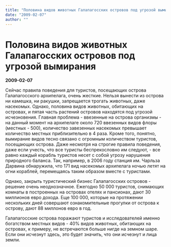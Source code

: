 ```yaml
---
title: "Половина видов животных Галапагосских островов под угрозой вымирания"
date: "2009-02-07"
author: ""
---
```


# Половина видов животных Галапагосских островов под угрозой вымирания

**2009-02-07** 

Сейчас правила поведения для туристов, посещающих острова Галапагосского архипелага, очень жесткие. Нельзя вынести из острова ни камешка, ни ракушки, запрещается трогать животных, даже насекомых. Однако, половина видов животных, обитающих на островах, и пятая часть растений островов находятся под угрозой исчезновения. Главная проблема - ввезенные на острова организмы - на данный момент на архипелаге около 720 ввезенных видов флоры (местных - 500), количество завезенных насекомых превышает количество местных приблизительно в 4 раза. Кроме того, понятно, вымирание видов тесно связано с огромным количеством туристов, посещающих острова. Даже несмотря на строгие правила поведения, даже если учесть, что все туристы беспрекословно им следуют, - все равно каждый корабль туристов несет с собой угрозу нарушения природного баланса. Так, например, в 2006 году станция им. Чарльза Дарвина обнаружила, что 171 вид насекомых архипелага ночью летят на огни кораблей, перемещаясь таким образом вместе с туристами.

Однако, закрыть туристический бизнес Галапагосских островов - решение очень неоднозначное. Ежегодно 50 000 туристов, снимающих комнаты в построенных на островах отелях и пансионах, дают 30 миллионов евро дохода. Еще 100 000, которые на протяжении нескольких дней совершают ознакомительные прогулки от острова к острову, дают 88 миллонов евро в год.

Галапагосские острова поражают туристов и исследователей именно богатством местных видов - 40% видов животных, обитающих на островах, к примеру, не встречаются больше нигде на земном шаре. Если они исчезнут здесь, это будет значить, что они исчезнут и лица земли.